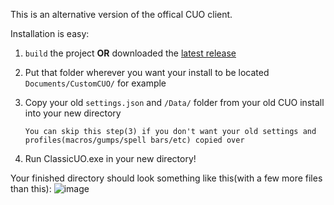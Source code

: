 This is an alternative version of the offical CUO client.

Installation is easy:

1. `build` the project **OR** downloaded the [latest release](https://github.com/bittiez/ClassicUO/releases/latest)

2. Put that folder wherever you want your install to be located `Documents/CustomCUO/` for example

3. Copy your old `settings.json` and `/Data/` folder from your old CUO install into your new directory

       You can skip this step(3) if you don't want your old settings and profiles(macros/gumps/spell bars/etc) copied over

4. Run ClassicUO.exe in your new directory!


Your finished directory should look something like this(with a few more files than this):
![image](https://user-images.githubusercontent.com/3859393/222996710-c5ead68e-4ac0-46ad-8308-b1edd03b6710.png)
